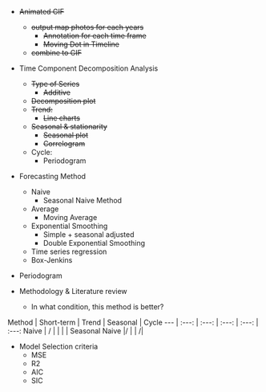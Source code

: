- ~~Animated GIF~~
  - ~~output map photos for each years~~
    - ~~Annotation for each time frame~~
    - ~~Moving Dot in Timeline~~
  - ~~combine to GIF~~

- Time Component Decomposition Analysis
  - ~~Type of Series~~
    - ~~Additive~~
  - ~~Decomposition plot~~
  - ~~Trend:~~
    - ~~Line charts~~
  - ~~Seasonal & stationarity~~
    - ~~Seasonal plot~~
    - ~~Correlogram~~
  - Cycle:
    - Periodogram

- Forecasting Method
  - Naive
    - Seasonal Naive Method
  - Average
    - Moving Average
  - Exponential Smoothing
    - Simple + seasonal adjusted
    - Double Exponential Smoothing
  - Time series regression
  - Box-Jenkins

- Periodogram

- Methodology & Literature review
  - In what condition, this method is better?  

Method | Short-term | Trend | Seasonal | Cycle
--- | :---: | :---: | :---: | :---: | :---:
Naive | / | | | |
Seasonal Naive |/ | | /|

- Model Selection criteria
  - MSE
  - R2
  - AIC
  - SIC